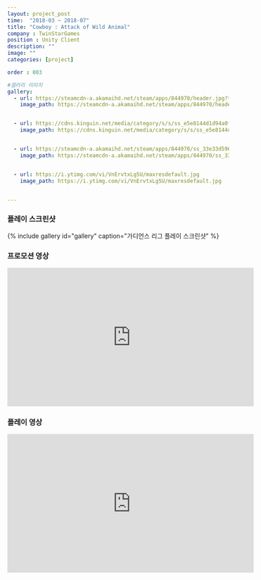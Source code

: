 ```yaml
---
layout: project_post
time:  "2018-03 ~ 2018-07"
title: "Cowboy : Attack of Wild Animal"
company : TwinStarGames
position : Unity Client
description: ""
image: ""
categories: [project]

order : 003

#갤러리 이미지
gallery:
  - url: https://steamcdn-a.akamaihd.net/steam/apps/844970/header.jpg?t=1530182080
    image_path: https://steamcdn-a.akamaihd.net/steam/apps/844970/header.jpg?t=1530182080


  - url: https://cdns.kinguin.net/media/category/s/s/ss_e5e8144d1d94a0f52936dba4d70c34c6e855eca7.1920x1080_1526634077.jpg
    image_path: https://cdns.kinguin.net/media/category/s/s/ss_e5e8144d1d94a0f52936dba4d70c34c6e855eca7.1920x1080_1526634077.jpg


  - url: https://steamcdn-a.akamaihd.net/steam/apps/844970/ss_33e33d5966123270183a09dff89c3cd4bfa2cb2b.jpg?t=1526591885
    image_path: https://steamcdn-a.akamaihd.net/steam/apps/844970/ss_33e33d5966123270183a09dff89c3cd4bfa2cb2b.jpg?t=1526591885


  - url: https://i.ytimg.com/vi/VnErvtxLg5U/maxresdefault.jpg
    image_path: https://i.ytimg.com/vi/VnErvtxLg5U/maxresdefault.jpg


---
```


### 플레이 스크린샷
{% include gallery id="gallery" caption="가디언스 리그 플레이 스크린샷" %}

### 프로모션 영상
<iframe width="560" height="315" src="https://www.youtube.com/embed/8rKIbQwSo6M" frameborder="0" allow="accelerometer; autoplay; encrypted-media; gyroscope; picture-in-picture" allowfullscreen></iframe>

### 플레이 영상
<iframe width="560" height="315" src="https://www.youtube.com/embed/-Nl9imlUJ5c" frameborder="0" allow="accelerometer; autoplay; encrypted-media; gyroscope; picture-in-picture" allowfullscreen></iframe>
